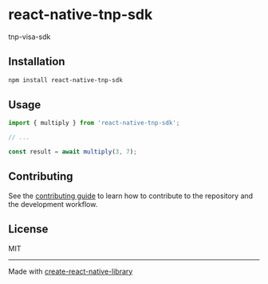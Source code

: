 # react-native-tnp-sdk

tnp-visa-sdk

## Installation

```sh
npm install react-native-tnp-sdk
```

## Usage


```js
import { multiply } from 'react-native-tnp-sdk';

// ...

const result = await multiply(3, 7);
```


## Contributing

See the [contributing guide](CONTRIBUTING.md) to learn how to contribute to the repository and the development workflow.

## License

MIT

---

Made with [create-react-native-library](https://github.com/callstack/react-native-builder-bob)
